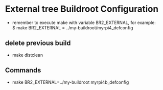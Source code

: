 # External tree Buildroot Configuration

- remember to execute make with variable BR2_EXTERNAL, for example: $ make BR2_EXTERNAL = ../my-buildroot/myrpi4_defconfig


## delete previous build

- make  distclean

## Commands

- make BR2_EXTERNAL=../my-buildroot myrpi4b_defconfig
